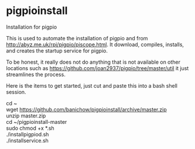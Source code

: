 # pigpioinstall
Installation for pigpio

This is used to automate the installation of pigpio and from http://abyz.me.uk/rpi/pigpio/piscope.html. 
It download, compiles, installs, and creates the startup service for pigpio.

To be honest, it really does not do anything that is not available on other locations such as https://github.com/joan2937/pigpio/tree/master/util it just streamlines the process.

Here is the items to get started, just cut and paste this into a bash shell session.

cd ~ <br>
wget https://github.com/banichow/pigpioinstall/archive/master.zip<br>
unzip master.zip<br>
cd ~/pigpioinstall-master<br>
sudo chmod +x *.sh<br>
./installpigpiod.sh<br>
./installservice.sh<br>

